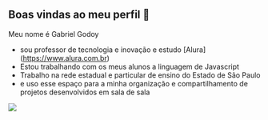 ## Boas vindas ao meu perfil 🤞

Meu nome é Gabriel Godoy

- sou professor de tecnologia e inovação e estudo [Alura] (https://www.alura.com.br)
- Estou trabalhando com os meus alunos a linguagem de Javascript
- Trabalho na rede estadual e particular de ensino do Estado de São Paulo
- e uso esse espaço para a minha organização e compartilhamento de projetos desenvolvidos em sala de sala


![](https://media1.tenor.com/m/Qmn_bKCgazAAAAAd/staring-robert-pattinson.gif)

